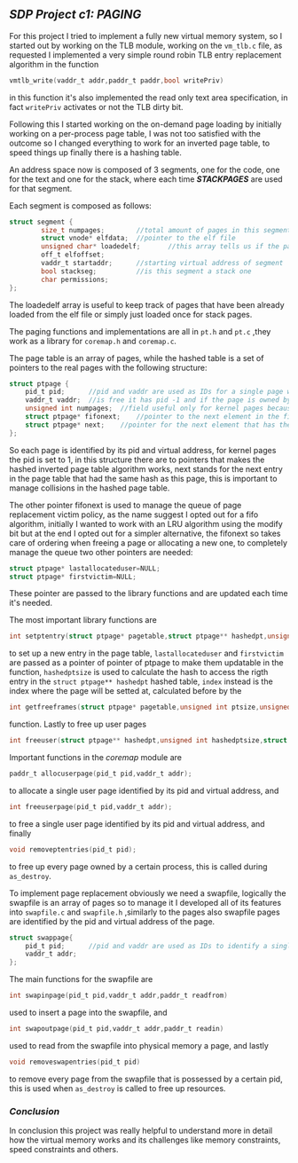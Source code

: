## ***SDP Project c1: PAGING***

For this project I tried to implement a fully new virtual memory system, so I started out by working on the TLB module, working on the `vm_tlb.c` file, as requested I implemented a very simple round robin TLB entry replacement algorithm in the function
```c
vmtlb_write(vaddr_t addr,paddr_t paddr,bool writePriv)
```
in this function it's also implemented the read only text area specification, in fact `writePriv` activates or not the TLB dirty bit.

Following this I started working on the on-demand page loading by initially working on a per-process page table, I was not too satisfied with the outcome so I changed everything to work for an inverted page table, to speed things up finally there is a hashing table.

An address space now is composed of 3 segments, one for the code, one for the text and one for the stack, where each time ***STACKPAGES*** are used for that segment.

Each segment is composed as follows:
```c
struct segment {
        size_t numpages;        //total amount of pages in this segment
        struct vnode* elfdata;  //pointer to the elf file
        unsigned char* loadedelf;       //this array tells us if the page has already been loaded once
        off_t elfoffset;
        vaddr_t startaddr;      //starting virtual address of segment
        bool stackseg;          //is this segment a stack one
        char permissions;
};
```
The loadedelf array is useful to keep track of pages that have been already loaded from the elf file or simply just loaded once for stack pages.

The paging functions and implementations are all in `pt.h` and `pt.c` ,they work as a library for `coremap.h` and `coremap.c`.

The page table is an array of pages, while the hashed table is a set of pointers to the real pages with the following structure:
```c
struct ptpage {
    pid_t pid;      //pid and vaddr are used as IDs for a single page when a page
    vaddr_t vaddr;  //is free it has pid -1 and if the page is owned by the kernel it has pid 0
    unsigned int numpages;  //field useful only for kernel pages because for user it's always 1
    struct ptpage* fifonext;    //pointer to the next element in the fifo queue
    struct ptpage* next;    //pointer for the next element that has the same hash as this one
};
```
So each page is identified by its pid and virtual address, for kernel pages the pid is set to 1, in this structure there are to pointers that makes the hashed inverted page table algorithm works, next stands for the next entry in the page table that had the same hash as this page, this is important to manage collisions in the hashed page table.

The other pointer fifonext is used to manage the queue of page replacement victim policy, as the name suggest I opted out for a fifo algorithm, initially I wanted to work with an LRU algorithm using the modify bit but at the end I opted out for a simpler alternative, the fifonext so takes care of ordering when freeing a page or allocating a new one, to completely manage the queue two other pointers are needed:
```c
struct ptpage* lastallocateduser=NULL;
struct ptpage* firstvictim=NULL;
```
These pointer are passed to the library functions and are updated each time it's needed.

The most important library functions are
```c
int setptentry(struct ptpage* pagetable,struct ptpage** hashedpt,unsigned int hashedptsize,unsigned int index,unsigned int numpages,struct ptpage** firstvictim,struct ptpage** lastallocateduser,pid_t pid,vaddr_t vaddr)
```
to set up a new entry in the page table, `lastallocateduser` and `firstvictim` are passed as a pointer of pointer of ptpage to make them updatable in the function, `hashedptsize` is used to calculate the hash to access the rigth entry in the `struct ptpage** hashedpt` hashed table, `index` instead is the index where the page will be setted at, calculated before by the
```c
int getfreeframes(struct ptpage* pagetable,unsigned int ptsize,unsigned int numpages)
```
function.
Lastly to free up user pages
```c
int freeuser(struct ptpage** hashedpt,unsigned int hashedptsize,struct ptpage** firstvictim,struct ptpage** lastallocateduser,pid_t pid,vaddr_t vaddr)
```

Important functions in the *coremap* module are
```c
paddr_t allocuserpage(pid_t pid,vaddr_t addr);
```
to allocate a single user page identified by its pid and virtual address, and
```c
int freeuserpage(pid_t pid,vaddr_t addr);
```
to free a single user page identified by its pid and virtual address, and finally
```c
void removeptentries(pid_t pid);
```
to free up every page owned by a certain process, this is called during `as_destroy`.


To implement page replacement obviously we need a swapfile, logically the swapfile is an array of pages so to manage it I developed all of its features into `swapfile.c` and `swapfile.h` ,similarly to the pages also swapfile pages are identified by the pid and virtual address of the page.
```c
struct swappage{
    pid_t pid;      //pid and vaddr are used as IDs to identify a single page
    vaddr_t addr;
};
```
The main functions for the swapfile are
```c
int swapinpage(pid_t pid,vaddr_t addr,paddr_t readfrom)
```
used to insert a page into the swapfile, and
```c
int swapoutpage(pid_t pid,vaddr_t addr,paddr_t readin)
```
used to read from the swapfile into physical memory a page, and lastly 
```c
void removeswapentries(pid_t pid)
```
to remove every page from the swapfile that is possessed by a certain pid, this is used when `as_destroy` is called to free up resources.

### ***Conclusion***

In conclusion this project was really helpful to understand more in detail how the virtual memory works and its challenges like memory constraints, speed constraints and others.